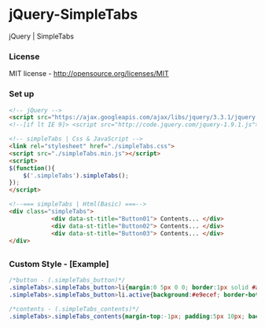 # jQuery-SimpleTabs
jQuery | SimpleTabs

### License
MIT license - http://opensource.org/licenses/MIT

### Set up

```html
<!-- jQuery -->
<script src="https://ajax.googleapis.com/ajax/libs/jquery/3.3.1/jquery.min.js"></script>
<!--[if lt IE 9]> <script src="http://code.jquery.com/jquery-1.9.1.js"></script> <![endif]-->
```

```html
<!-- simpleTabs | Css & JavaScript -->
<link rel="stylesheet" href="./simpleTabs.css">
<script src="./simpleTabs.min.js"></script>
<script>
$(function(){
    $('.simpleTabs').simpleTabs();
});
</script>
```

```html
<!--=== simpleTabs | Html(Basic) ===-->
<div class="simpleTabs">
            <div data-st-title="Button01"> Contents... </div>
            <div data-st-title="Button02"> Contents... </div>
            <div data-st-title="Button03"> Contents... </div>
</div>   

```


##


### Custom Style - [Example]

```css
/*button - (.simpleTabs_button)*/
.simpleTabs>.simpleTabs_button>li{margin:0 5px 0 0; border:1px solid #adb5bd; color:#333; }
.simpleTabs>.simpleTabs_button>li.active{background:#e9ecef; border-bottom:1px solid #e9ecef; }

/*contents - (.simpleTabs_contents)*/
.simpleTabs>.simpleTabs_contents{margin-top:-1px; padding:5px 10px; background:#e9ecef; color:#333; border:1px solid #adb5bd; }
```
